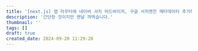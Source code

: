 ```yaml
---
title: '[next.js] 앱 라우터에 네이버 서치 어드바이저, 구글 서치엔진 메타데이터 추가하기 '
description: '간단한 것이지만 맨날 까먹습니다.'
thumbnail: ''
tags: []
draft: true
created_date: 2024-09-20 11:29:28
---
```

